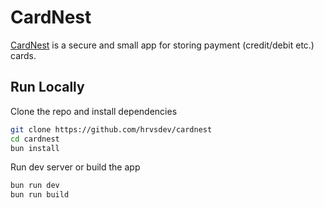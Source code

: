 # CardNest

[CardNest](https://cn.hrvs.me) is a secure and small app for storing payment (credit/debit etc.) cards.

## Run Locally

Clone the repo and install dependencies

```bash
git clone https://github.com/hrvsdev/cardnest
cd cardnest
bun install
```

Run dev server or build the app

```bash
bun run dev
bun run build
```
